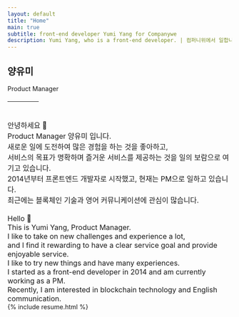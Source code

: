 ```yaml
---
layout: default
title: "Home"
main: true
subtitle: front-end developer Yumi Yang for Companywe
description: Yumi Yang, who is a front-end developer. | 컴퍼니위에서 일합니다.
---
```


<div class="intro-animation">
    <section class="explanation">
        <h1 class="intro">
        양유미
        </h1>
        <div style="margin-top: 8px;">Product Manager</div>
        <div style="border-bottom: 1px solid;
                    margin: 20px 0 40px;
                    width: 70px;"></div>
        <div class="intro" style="font-size: 16px;">
            안녕하세요 👋<br/>
            Product Manager 양유미 입니다.<br/>
            새로운 일에 도전하여 많은 경험을 하는 것을 좋아하고,<br/>
            서비스의 목표가 명확하며 즐거운 서비스를 제공하는 것을 일의 보람으로 여기고 있습니다.<br/>
            2014년부터 <text class="highlighter-rouge">프론트엔드 개발자</text>로 시작했고, 현재는 <text class="highlighter-rouge">PM</text>으로 일하고 있습니다.<br/>
    		최근에는 블록체인 기술과 영어 커뮤니케이션에 관심이 많습니다.
    		<br/><br/>
            <div>
    		Hello 👋 <br/>
            This is Yumi Yang, Product Manager.<br/>
            I like to take on new challenges and experience a lot, <br/>
            and I find it rewarding to have a clear service goal and provide enjoyable service.<br/>
            I like to try new things and have many experiences.<br/>
            I started as a front-end developer in 2014 and am currently working as a PM.<br/>
            Recently, I am interested in blockchain technology and English communication.
            </div>
        </div>
    </section>

</div>
{% include resume.html %}
